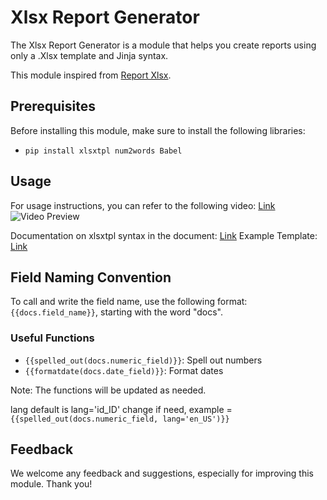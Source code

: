 # Xlsx Report Generator

The Xlsx Report Generator is a module that helps you create reports using only a .Xlsx template and Jinja syntax.

This module inspired from [Report Xlsx](https://apps.odoo.com/apps/modules/16.0/report_xlsx).

## Prerequisites

Before installing this module, make sure to install the following libraries:

- `pip install xlsxtpl num2words Babel`

## Usage

For usage instructions, you can refer to the following video: [Link](https://youtu.be/-mpE5AaSJhw)  
![Video Preview](assets/preview.gif)


Documentation on xlsxtpl syntax in the document: [Link](https://pypi.org/project/xlsxtpl/)
Example Template: [Link](https://github.com/alienyst/alnas-xlsx/raw/16.0/alnas_xlsx/static/description/example/example.xlsx)

## Field Naming Convention

To call and write the field name, use the following format: `{{docs.field_name}}`, starting with the word "docs".

### Useful Functions

- `{{spelled_out(docs.numeric_field)}}`: Spell out numbers
- `{{formatdate(docs.date_field)}}`: Format dates

Note: The functions will be updated as needed.

lang default is lang='id_ID' change if need, example = `{{spelled_out(docs.numeric_field, lang='en_US')}}`

## Feedback

We welcome any feedback and suggestions, especially for improving this module. Thank you!
